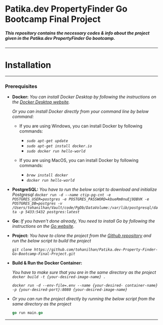 # Patika.dev PropertyFinder Go Bootcamp Final Project
##### This repository contains the necessary codes &amp; info about the project given in the Patika.dev PropertyFinder Go bootcamp.

---

# Installation
---

### Prerequisites

- **Docker:** 
  *You can install Docker Desktop by following the instructions on the [Docker Desktop website](https://desktop.docker.com/).*

  *Or you can install Docker directly from your command line by below command:*
  
  - If you are using Windows, you can install Docker by following commands:
    - *`sudo apt-get update`*
    - *`sudo apt-get install docker.io`*
    - *`sudo docker run hello-world`*
  
  - If you are using MacOS, you can install Docker by following commands:
    - *`brew install docker`*
    - *`docker run hello-world`*
  
    

  
- **PostgreSQL:**
  *You have to run the below script to download and initialize Postgresql*
   *`docker run -d --name ctip-pg-cnt -e POSTGRES_USER=postgres -e POSTGRES_PASSWORD=kbueRm8nuEj9DBVK -e POSTGRES_DB=postgres -v /Users/tohanilhan/Vault/code/PgDb/DataVolume:/var/lib/postgresql/data -p 5433:5432 postgres:latest`*
- **Go:**
  *If you haven't done already, You need to install Go by following the instructions on the [Go website](https://golang.org/doc/install).*

- **Project:**
  *You have to clone the project from the [Github repository](https://github.com/tohanilhan/Patika.dev-Property-Finder-Go-Bootcamp-Final-Project) and run the below script to build the project*
   
   *`git clone https://github.com/tohanilhan/Patika.dev-Property-Finder-Go-Bootcamp-Final-Project.git`*

- **Build & Run the Docker Container:**

    *You have to make sure that you are in the same directory as the project*
    *`docker build -t {your-desired-image-name} .`*

     *`docker run -d --env-file=.env --name {your-desired- container-name} -p {your-desired-port}:8080 {your-desired-image-name}`*
   
 - *Or you can run the project directly by running the below script from the same directory as the project* 
    ```go
    go run main.go
    ```
---